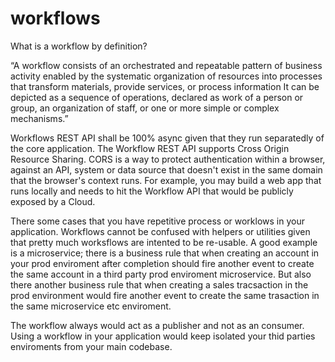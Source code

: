 #   workflows

What is a workflow by definition?

“A workflow consists of an orchestrated and repeatable pattern of business activity enabled by the systematic organization of resources into processes that transform materials, provide services, or process information It can be depicted as a sequence of operations, declared as work of a person or group, an organization of staff, or one or more simple or complex mechanisms.”

Workflows REST API shall be 100% async given that they run separatedly of the core application. The Workflow REST API supports Cross Origin Resource Sharing. CORS is a way to protect authentication within a browser, against an API, system or data source that doesn't exist in the same domain that the browser's context runs. For example, you may build a web app that runs locally and needs to hit the Workflow API that would be publicly exposed by a Cloud.

There some cases that you have repetitive process or worklows in your application. Workflows cannot be confused with helpers or utilities given that pretty much worksflows are intented to be re-usable. A good example is a microservice; there is a business rule that when creating an account in your prod enviroment after completion should fire another event to create the same account in a third party prod enviroment microservice. But also there another business rule that when creating a sales tracsaction in the prod environment would fire another event to create the same trasaction in the same microservice etc enviroment.  
    
The workflow always would act as a publisher and not as an consumer. Using a workflow in your application would keep isolated your thid parties enviroments from your main codebase. 

